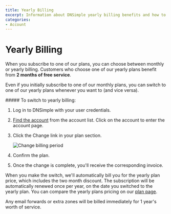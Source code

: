 ```yaml
---
title: Yearly Billing
excerpt: Information about DNSimple yearly billing benefits and how to activate it.
categories:
- Account
---
```


# Yearly Billing

When you subscribe to one of our plans, you can choose between monthly or yearly billing. Customers who choose one of our yearly plans benefit from **2 months of free service**.

Even if you initially subscribe to one of our monthly plans, you can switch to one of our yearly plans whenever you want to (and vice versa).


<div class="section-steps" markdown="1">
##### To switch to yearly billing:

1.  Log in to DNSimple with your user credentials.
1.  [Find the account](https://dnsimple.com/user) from the account list. Click on the account to enter the account page.
1.  Click the <label>Change</label> link in your plan section.

    ![Change billing period](/files/account-billing-period-switch-yearly-link.png)

1.  Confirm the plan.

1.  Once the change is complete, you'll receive the corresponding invoice.
</div>

When you make the switch, we'll automatically bill you for the yearly plan price, which includes the two month discount. The subscription will be automatically renewed once per year, on the date you switched to the yearly plan. You can compare the yearly plans pricing on our [plan page](https://dnsimple.com/pricing).

<note>
Any email forwards or extra zones will be billed immediately for 1 year's worth of service.
</note>
